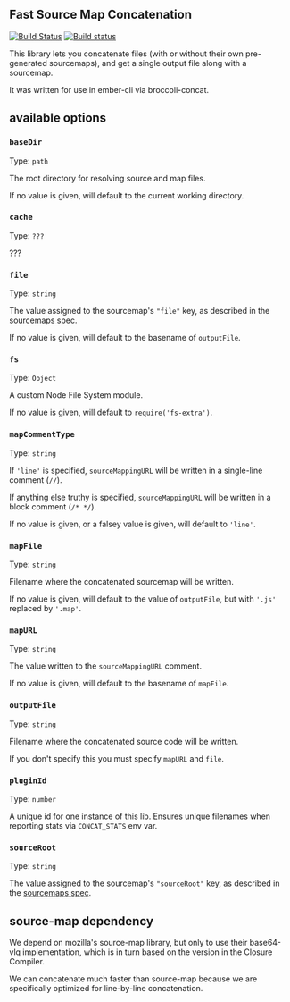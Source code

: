 Fast Source Map Concatenation
-----------------------------

[![Build Status](https://travis-ci.org/ef4/fast-sourcemap-concat.svg?branch=master)](https://travis-ci.org/ef4/fast-sourcemap-concat)
[![Build status](https://ci.appveyor.com/api/projects/status/0iy8on5vieoh3mp2/branch/master?svg=true)](https://ci.appveyor.com/project/embercli/fast-sourcemap-concat/branch/master)

This library lets you concatenate files (with or without their own
pre-generated sourcemaps), and get a single output file along with a
sourcemap.

It was written for use in ember-cli via broccoli-concat.

available options
-------

### `baseDir`

Type: `path`

The root directory for resolving source and map files.

If no value is given, will default to the current working directory.

### `cache`

Type: `???`

???

### `file`

Type: `string`

The value assigned to the sourcemap's `"file"` key, as described in the [sourcemaps spec](http://sourcemaps.info/spec.html).

If no value is given, will default to the basename of `outputFile`.

### `fs`

Type: `Object`

A custom Node File System module.

If no value is given, will default to `require('fs-extra')`.

### `mapCommentType`

Type: `string`

If `'line'` is specified, `sourceMappingURL` will be written in a single-line comment (`//`).

If anything else truthy is specified, `sourceMappingURL` will be written in a block comment (`/* */`).

If no value is given, or a falsey value is given, will default to `'line'`.

### `mapFile`

Type: `string`

Filename where the concatenated sourcemap will be written.

If no value is given, will default to the value of `outputFile`, but with `'.js'` replaced by `'.map'`.

### `mapURL`

Type: `string`

The value written to the `sourceMappingURL` comment.

If no value is given, will default to the basename of `mapFile`.

### `outputFile`

Type: `string`

Filename where the concatenated source code will be written.

If you don't specify this you must specify `mapURL` and `file`.

### `pluginId`

Type: `number`

A unique id for one instance of this lib. Ensures unique filenames when reporting stats via `CONCAT_STATS` env var.

### `sourceRoot`

Type: `string`

The value assigned to the sourcemap's `"sourceRoot"` key, as described in the [sourcemaps spec](http://sourcemaps.info/spec.html).

source-map dependency
---------------------

We depend on mozilla's source-map library, but only to use their
base64-vlq implementation, which is in turn based on the version in
the Closure Compiler.

We can concatenate much faster than source-map because we are
specifically optimized for line-by-line concatenation.

